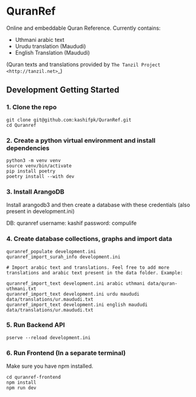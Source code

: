 # QuranRef

Online and embeddable Quran Reference. Currently contains:

* Uthmani arabic text
* Urudu translation (Maududi)
* English Translation (Maududi)

(Quran texts and translations provided by  `The Tanzil Project <http://tanzil.net>`_)

## Development Getting Started




### 1. Clone the repo

```shell
git clone git@github.com:kashifpk/QuranRef.git
cd Quranref

```

### 2. Create a python virtual environment and install dependencies

```shell
python3 -m venv venv
source venv/bin/activate
pip install poetry
poetry install --with dev
```

### 3. Install ArangoDB

Install arangodb3 and then create a database with these credentials (also present in development.ini)

DB: quranref
username: kashif
password: compulife

### 4. Create database collections, graphs and import data


```shell
quranref_populate development.ini
quranref_import_surah_info development.ini

# Import arabic text and translations. Feel free to add more translations and arabic text present in the data folder. Example:

quranref_import_text development.ini arabic uthmani data/quran-uthmani.txt
quranref_import_text development.ini urdu maududi data/translations/ur.maududi.txt
quranref_import_text development.ini english maududi data/translations/ur.maududi.txt
```


### 5. Run Backend API

```shell
pserve --reload development.ini
```

### 6. Run Frontend (In a separate terminal)

Make sure you have npm installed.

```shell
cd quranref-frontend
npm install
npm run dev
```

